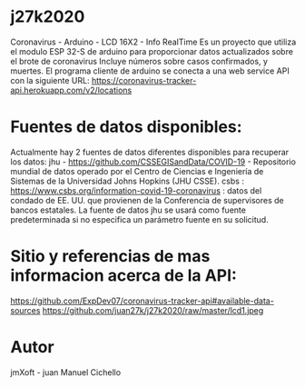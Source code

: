 # j27k2020
Coronavirus - Arduino - LCD 16X2 - Info RealTime
Es un proyecto que utiliza el modulo ESP 32-S de arduino para proporcionar 
datos actualizados sobre el brote de coronavirus
Incluye números sobre casos confirmados, y muertes.
El programa cliente de arduino se conecta a una web service API con la siguiente URL:
https://coronavirus-tracker-api.herokuapp.com/v2/locations
# Fuentes de datos disponibles:
Actualmente hay 2 fuentes de datos diferentes disponibles para recuperar los datos:
jhu - https://github.com/CSSEGISandData/COVID-19 - Repositorio mundial de datos operado por el Centro de Ciencias e Ingeniería de Sistemas de la Universidad Johns Hopkins (JHU CSSE).
csbs : https://www.csbs.org/information-covid-19-coronavirus : datos del condado de EE. UU. que provienen de la Conferencia de supervisores de bancos estatales.
La fuente de datos jhu se usará como fuente predeterminada si no especifica un parámetro fuente en su solicitud.
# Sitio y referencias de mas informacion acerca de la API:
https://github.com/ExpDev07/coronavirus-tracker-api#available-data-sources
https://github.com/juan27k/j27k2020/raw/master/lcd1.jpeg
# Autor
jmXoft - juan Manuel Cichello

